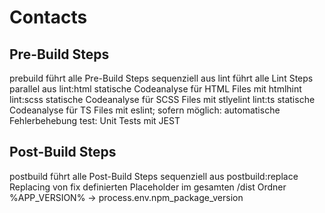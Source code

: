 # Contacts

## Pre-Build Steps

prebuild führt alle Pre-Build Steps sequenziell aus
lint führt alle Lint Steps parallel aus
lint:html statische Codeanalyse für HTML Files mit htmlhint
lint:scss statische Codeanalyse für SCSS Files mit stlyelint
lint:ts statische Codeanalyse für TS Files mit eslint; sofern möglich: automatische Fehlerbehebung
test: Unit Tests mit JEST

## Post-Build Steps

postbuild führt alle Post-Build Steps sequenziell aus
postbuild:replace Replacing von fix definierten Placeholder im gesamten /dist Ordner
%APP_VERSION% → process.env.npm_package_version
